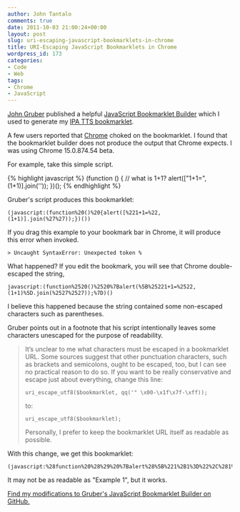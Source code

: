 ```yaml
---
author: John Tantalo
comments: true
date: 2011-10-03 21:00:24+00:00
layout: post
slug: uri-escaping-javascript-bookmarklets-in-chrome
title: URI-Escaping JavaScript Bookmarklets in Chrome
wordpress_id: 173
categories:
- Code
- Web
tags:
- Chrome
- JavaScript
---
```


[John Gruber](http://daringfireball.net/) published a helpful [JavaScript Bookmarklet Builder](http://daringfireball.net/2007/03/javascript_bookmarklet_builder) which I used to generate my [IPA TTS bookmarklet](/blog/ipa-tts-bookmarklet).

A few users reported that [Chrome](http://www.google.com/chrome) choked on the bookmarklet. I found that the bookmarklet builder does not produce the output that Chrome expects. I was using Chrome 15.0.874.54 beta.

For example, take this simple script.

{% highlight javascript %}
(function () {
  // what is 1+1?
  alert(["1+1=",(1+1)].join(''));
})();
{% endhighlight %}

Gruber's script produces this bookmarklet:

    (javascript:(function%20()%20{alert([%221+1=%22,(1+1)].join(%27%27));})())

If you drag this example to your bookmark bar in Chrome, it will produce this error when invoked.

    > Uncaught SyntaxError: Unexpected token %

What happened? If you edit the bookmark, you will see that Chrome double-escaped the string,

    javascript:(function%2520()%2520%7Balert(%5B%25221+1=%2522,(1+1)%5D.join(%2527%2527));%7D)()




I believe this happened because the string contained some non-escaped characters such as parentheses.

Gruber points out in a footnote that his script intentionally leaves some characters unescaped for the purpose of readability.


> It’s unclear to me what characters must be escaped in a bookmarklet URL. Some sources suggest that other punctuation characters, such as brackets and semicolons, ought to be escaped, too, but I can see no practical reason to do so. If you want to be really conservative and escape just about everything, change this line:
>
> 
> `uri_escape_utf8($bookmarklet, qq('" \x00-\x1f\x7f-\xff));`
>
> 
> to:
> 
> `uri_escape_utf8($bookmarklet);`
> 
> Personally, I prefer to keep the bookmarklet URL itself as readable as possible.

With this change, we get this bookmarklet:

    (javascript:%28function%20%28%29%20%7Balert%28%5B%221%2B1%3D%22%2C%281%2B1%29%5D.join%28%27%27%29%29%3B%7D%29%28%29)

It may not be as readable as "Example 1", but it works.

[Find my modifications to Gruber's JavaScript Bookmarklet Builder on GitHub.](https://gist.github.com/tantalor/1259477)
